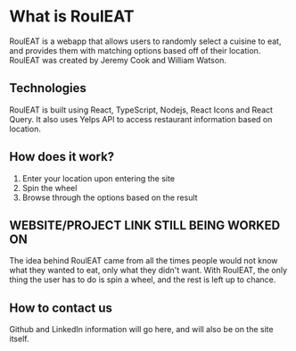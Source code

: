# What is RoulEAT

RoulEAT is a webapp that allows users to randomly select a cuisine to eat, and provides them with matching options based off of their location. RoulEAT was created by Jeremy Cook and William Watson.

## Technologies

RoulEAT is built using React, TypeScript, Nodejs, React Icons and React Query. It also uses Yelps API to access restaurant information based on location.

## How does it work?

1. Enter your location upon entering the site
2. Spin the wheel
3. Browse through the options based on the result

## WEBSITE/PROJECT LINK STILL BEING WORKED ON

The idea behind RoulEAT came from all the times people would not know what they wanted to eat, only what they didn't want. With RoulEAT, the only thing the user has to do is spin a wheel, and the rest is left up to chance.

## How to contact us

Github and LinkedIn information will go here, and will also be on the site itself.
